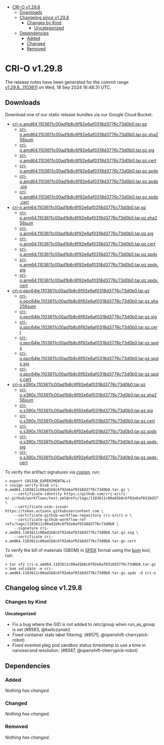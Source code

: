 - [CRI-O v1.29.8](#cri-o-v1298)
  - [Downloads](#downloads)
  - [Changelog since v1.29.8](#changelog-since-v1298)
    - [Changes by Kind](#changes-by-kind)
      - [Uncategorized](#uncategorized)
  - [Dependencies](#dependencies)
    - [Added](#added)
    - [Changed](#changed)
    - [Removed](#removed)

# CRI-O v1.29.8

The release notes have been generated for the commit range
[v1.29.8...1103611](https://github.com/cri-o/cri-o/compare/v1.29.8...v1.29.8) on Wed, 18 Sep 2024 16:48:31 UTC.

## Downloads

Download one of our static release bundles via our Google Cloud Bucket:

- [cri-o.amd64.1103611c00ad1b8c6f92e6af0318d3776c73d0b0.tar.gz](https://storage.googleapis.com/cri-o/artifacts/cri-o.amd64.1103611c00ad1b8c6f92e6af0318d3776c73d0b0.tar.gz)
  - [cri-o.amd64.1103611c00ad1b8c6f92e6af0318d3776c73d0b0.tar.gz.sha256sum](https://storage.googleapis.com/cri-o/artifacts/cri-o.amd64.1103611c00ad1b8c6f92e6af0318d3776c73d0b0.tar.gz.sha256sum)
  - [cri-o.amd64.1103611c00ad1b8c6f92e6af0318d3776c73d0b0.tar.gz.sig](https://storage.googleapis.com/cri-o/artifacts/cri-o.amd64.1103611c00ad1b8c6f92e6af0318d3776c73d0b0.tar.gz.sig)
  - [cri-o.amd64.1103611c00ad1b8c6f92e6af0318d3776c73d0b0.tar.gz.cert](https://storage.googleapis.com/cri-o/artifacts/cri-o.amd64.1103611c00ad1b8c6f92e6af0318d3776c73d0b0.tar.gz.cert)
  - [cri-o.amd64.1103611c00ad1b8c6f92e6af0318d3776c73d0b0.tar.gz.spdx](https://storage.googleapis.com/cri-o/artifacts/cri-o.amd64.1103611c00ad1b8c6f92e6af0318d3776c73d0b0.tar.gz.spdx)
  - [cri-o.amd64.1103611c00ad1b8c6f92e6af0318d3776c73d0b0.tar.gz.spdx.sig](https://storage.googleapis.com/cri-o/artifacts/cri-o.amd64.1103611c00ad1b8c6f92e6af0318d3776c73d0b0.tar.gz.spdx.sig)
  - [cri-o.amd64.1103611c00ad1b8c6f92e6af0318d3776c73d0b0.tar.gz.spdx.cert](https://storage.googleapis.com/cri-o/artifacts/cri-o.amd64.1103611c00ad1b8c6f92e6af0318d3776c73d0b0.tar.gz.spdx.cert)
- [cri-o.arm64.1103611c00ad1b8c6f92e6af0318d3776c73d0b0.tar.gz](https://storage.googleapis.com/cri-o/artifacts/cri-o.arm64.1103611c00ad1b8c6f92e6af0318d3776c73d0b0.tar.gz)
  - [cri-o.arm64.1103611c00ad1b8c6f92e6af0318d3776c73d0b0.tar.gz.sha256sum](https://storage.googleapis.com/cri-o/artifacts/cri-o.arm64.1103611c00ad1b8c6f92e6af0318d3776c73d0b0.tar.gz.sha256sum)
  - [cri-o.arm64.1103611c00ad1b8c6f92e6af0318d3776c73d0b0.tar.gz.sig](https://storage.googleapis.com/cri-o/artifacts/cri-o.arm64.1103611c00ad1b8c6f92e6af0318d3776c73d0b0.tar.gz.sig)
  - [cri-o.arm64.1103611c00ad1b8c6f92e6af0318d3776c73d0b0.tar.gz.cert](https://storage.googleapis.com/cri-o/artifacts/cri-o.arm64.1103611c00ad1b8c6f92e6af0318d3776c73d0b0.tar.gz.cert)
  - [cri-o.arm64.1103611c00ad1b8c6f92e6af0318d3776c73d0b0.tar.gz.spdx](https://storage.googleapis.com/cri-o/artifacts/cri-o.arm64.1103611c00ad1b8c6f92e6af0318d3776c73d0b0.tar.gz.spdx)
  - [cri-o.arm64.1103611c00ad1b8c6f92e6af0318d3776c73d0b0.tar.gz.spdx.sig](https://storage.googleapis.com/cri-o/artifacts/cri-o.arm64.1103611c00ad1b8c6f92e6af0318d3776c73d0b0.tar.gz.spdx.sig)
  - [cri-o.arm64.1103611c00ad1b8c6f92e6af0318d3776c73d0b0.tar.gz.spdx.cert](https://storage.googleapis.com/cri-o/artifacts/cri-o.arm64.1103611c00ad1b8c6f92e6af0318d3776c73d0b0.tar.gz.spdx.cert)
- [cri-o.ppc64le.1103611c00ad1b8c6f92e6af0318d3776c73d0b0.tar.gz](https://storage.googleapis.com/cri-o/artifacts/cri-o.ppc64le.1103611c00ad1b8c6f92e6af0318d3776c73d0b0.tar.gz)
  - [cri-o.ppc64le.1103611c00ad1b8c6f92e6af0318d3776c73d0b0.tar.gz.sha256sum](https://storage.googleapis.com/cri-o/artifacts/cri-o.ppc64le.1103611c00ad1b8c6f92e6af0318d3776c73d0b0.tar.gz.sha256sum)
  - [cri-o.ppc64le.1103611c00ad1b8c6f92e6af0318d3776c73d0b0.tar.gz.sig](https://storage.googleapis.com/cri-o/artifacts/cri-o.ppc64le.1103611c00ad1b8c6f92e6af0318d3776c73d0b0.tar.gz.sig)
  - [cri-o.ppc64le.1103611c00ad1b8c6f92e6af0318d3776c73d0b0.tar.gz.cert](https://storage.googleapis.com/cri-o/artifacts/cri-o.ppc64le.1103611c00ad1b8c6f92e6af0318d3776c73d0b0.tar.gz.cert)
  - [cri-o.ppc64le.1103611c00ad1b8c6f92e6af0318d3776c73d0b0.tar.gz.spdx](https://storage.googleapis.com/cri-o/artifacts/cri-o.ppc64le.1103611c00ad1b8c6f92e6af0318d3776c73d0b0.tar.gz.spdx)
  - [cri-o.ppc64le.1103611c00ad1b8c6f92e6af0318d3776c73d0b0.tar.gz.spdx.sig](https://storage.googleapis.com/cri-o/artifacts/cri-o.ppc64le.1103611c00ad1b8c6f92e6af0318d3776c73d0b0.tar.gz.spdx.sig)
  - [cri-o.ppc64le.1103611c00ad1b8c6f92e6af0318d3776c73d0b0.tar.gz.spdx.cert](https://storage.googleapis.com/cri-o/artifacts/cri-o.ppc64le.1103611c00ad1b8c6f92e6af0318d3776c73d0b0.tar.gz.spdx.cert)
- [cri-o.s390x.1103611c00ad1b8c6f92e6af0318d3776c73d0b0.tar.gz](https://storage.googleapis.com/cri-o/artifacts/cri-o.s390x.1103611c00ad1b8c6f92e6af0318d3776c73d0b0.tar.gz)
  - [cri-o.s390x.1103611c00ad1b8c6f92e6af0318d3776c73d0b0.tar.gz.sha256sum](https://storage.googleapis.com/cri-o/artifacts/cri-o.s390x.1103611c00ad1b8c6f92e6af0318d3776c73d0b0.tar.gz.sha256sum)
  - [cri-o.s390x.1103611c00ad1b8c6f92e6af0318d3776c73d0b0.tar.gz.sig](https://storage.googleapis.com/cri-o/artifacts/cri-o.s390x.1103611c00ad1b8c6f92e6af0318d3776c73d0b0.tar.gz.sig)
  - [cri-o.s390x.1103611c00ad1b8c6f92e6af0318d3776c73d0b0.tar.gz.cert](https://storage.googleapis.com/cri-o/artifacts/cri-o.s390x.1103611c00ad1b8c6f92e6af0318d3776c73d0b0.tar.gz.cert)
  - [cri-o.s390x.1103611c00ad1b8c6f92e6af0318d3776c73d0b0.tar.gz.spdx](https://storage.googleapis.com/cri-o/artifacts/cri-o.s390x.1103611c00ad1b8c6f92e6af0318d3776c73d0b0.tar.gz.spdx)
  - [cri-o.s390x.1103611c00ad1b8c6f92e6af0318d3776c73d0b0.tar.gz.spdx.sig](https://storage.googleapis.com/cri-o/artifacts/cri-o.s390x.1103611c00ad1b8c6f92e6af0318d3776c73d0b0.tar.gz.spdx.sig)
  - [cri-o.s390x.1103611c00ad1b8c6f92e6af0318d3776c73d0b0.tar.gz.spdx.cert](https://storage.googleapis.com/cri-o/artifacts/cri-o.s390x.1103611c00ad1b8c6f92e6af0318d3776c73d0b0.tar.gz.spdx.cert)

To verify the artifact signatures via [cosign](https://github.com/sigstore/cosign), run:

```console
> export COSIGN_EXPERIMENTAL=1
> cosign verify-blob cri-o.amd64.1103611c00ad1b8c6f92e6af0318d3776c73d0b0.tar.gz \
    --certificate-identity https://github.com/cri-o/cri-o/.github/workflows/test.yml@refs/tags/1103611c00ad1b8c6f92e6af0318d3776c73d0b0 \
    --certificate-oidc-issuer https://token.actions.githubusercontent.com \
    --certificate-github-workflow-repository cri-o/cri-o \
    --certificate-github-workflow-ref refs/tags/1103611c00ad1b8c6f92e6af0318d3776c73d0b0 \
    --signature cri-o.amd64.1103611c00ad1b8c6f92e6af0318d3776c73d0b0.tar.gz.sig \
    --certificate cri-o.amd64.1103611c00ad1b8c6f92e6af0318d3776c73d0b0.tar.gz.cert
```

To verify the bill of materials (SBOM) in [SPDX](https://spdx.org) format using the [bom](https://sigs.k8s.io/bom) tool, run:

```console
> tar xfz cri-o.amd64.1103611c00ad1b8c6f92e6af0318d3776c73d0b0.tar.gz
> bom validate -e cri-o.amd64.1103611c00ad1b8c6f92e6af0318d3776c73d0b0.tar.gz.spdx -d cri-o
```

## Changelog since v1.29.8

### Changes by Kind

#### Uncategorized
 - Fix a bug where the GID is not added to /etc/group when run_as_group is set (#8563, @kwilczynski)
 - Fixed container stats label filtering. (#8575, @openshift-cherrypick-robot)
 - Fixed evented pleg pod sandbox status timestamp to use a time in nanosecond resolution. (#8587, @openshift-cherrypick-robot)

## Dependencies

### Added
_Nothing has changed._

### Changed
_Nothing has changed._

### Removed
_Nothing has changed._
